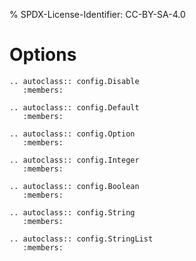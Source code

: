 % SPDX-License-Identifier: CC-BY-SA-4.0

# Options

```{eval-rst}
.. autoclass:: config.Disable
   :members:
```

```{eval-rst}
.. autoclass:: config.Default
   :members:
```

```{eval-rst}
.. autoclass:: config.Option
   :members:
```

```{eval-rst}
.. autoclass:: config.Integer
   :members:
```

```{eval-rst}
.. autoclass:: config.Boolean
   :members:
```

```{eval-rst}
.. autoclass:: config.String
   :members:
```

```{eval-rst}
.. autoclass:: config.StringList
   :members:
```
